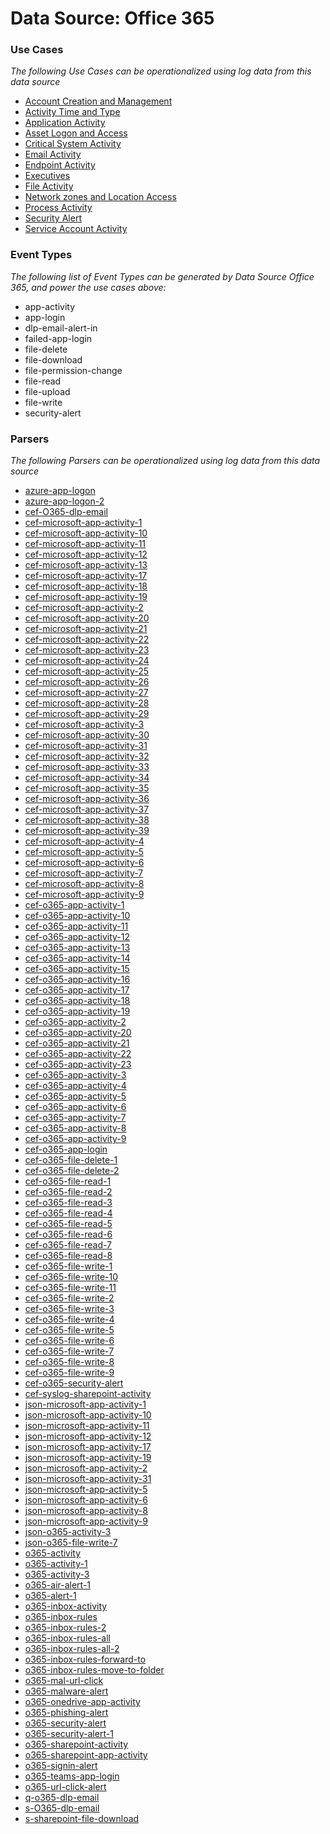 Data Source: Office 365
=======================

### Use Cases

_The following Use Cases can be operationalized using log data from this data source_

* [Account Creation and Management](usecase_account_creation_and_management.md)
* [Activity Time  and Type](usecase_activity_time__and_type.md)
* [Application Activity](usecase_application_activity.md)
* [Asset Logon and Access](usecase_asset_logon_and_access.md)
* [Critical System Activity](usecase_critical_system_activity.md)
* [Email Activity](usecase_email_activity.md)
* [Endpoint Activity](usecase_endpoint_activity.md)
* [Executives](usecase_executives.md)
* [File Activity](usecase_file_activity.md)
* [Network zones and Location Access](usecase_network_zones_and_location_access.md)
* [Process Activity](usecase_process_activity.md)
* [Security Alert](usecase_security_alert.md)
* [Service Account Activity](usecase_service_account_activity.md)


### Event Types

_The following list of Event Types can be generated by Data Source Office 365, and power the use cases above:_

- app-activity
- app-login
- dlp-email-alert-in
- failed-app-login
- file-delete
- file-download
- file-permission-change
- file-read
- file-upload
- file-write
- security-alert


### Parsers

_The following Parsers can be operationalized using log data from this data source_

* [azure-app-logon](parserContent_azure-app-logon.md)
* [azure-app-logon-2](parserContent_azure-app-logon-2.md)
* [cef-O365-dlp-email](parserContent_cef-o365-dlp-email.md)
* [cef-microsoft-app-activity-1](parserContent_cef-microsoft-app-activity-1.md)
* [cef-microsoft-app-activity-10](parserContent_cef-microsoft-app-activity-10.md)
* [cef-microsoft-app-activity-11](parserContent_cef-microsoft-app-activity-11.md)
* [cef-microsoft-app-activity-12](parserContent_cef-microsoft-app-activity-12.md)
* [cef-microsoft-app-activity-13](parserContent_cef-microsoft-app-activity-13.md)
* [cef-microsoft-app-activity-17](parserContent_cef-microsoft-app-activity-17.md)
* [cef-microsoft-app-activity-18](parserContent_cef-microsoft-app-activity-18.md)
* [cef-microsoft-app-activity-19](parserContent_cef-microsoft-app-activity-19.md)
* [cef-microsoft-app-activity-2](parserContent_cef-microsoft-app-activity-2.md)
* [cef-microsoft-app-activity-20](parserContent_cef-microsoft-app-activity-20.md)
* [cef-microsoft-app-activity-21](parserContent_cef-microsoft-app-activity-21.md)
* [cef-microsoft-app-activity-22](parserContent_cef-microsoft-app-activity-22.md)
* [cef-microsoft-app-activity-23](parserContent_cef-microsoft-app-activity-23.md)
* [cef-microsoft-app-activity-24](parserContent_cef-microsoft-app-activity-24.md)
* [cef-microsoft-app-activity-25](parserContent_cef-microsoft-app-activity-25.md)
* [cef-microsoft-app-activity-26](parserContent_cef-microsoft-app-activity-26.md)
* [cef-microsoft-app-activity-27](parserContent_cef-microsoft-app-activity-27.md)
* [cef-microsoft-app-activity-28](parserContent_cef-microsoft-app-activity-28.md)
* [cef-microsoft-app-activity-29](parserContent_cef-microsoft-app-activity-29.md)
* [cef-microsoft-app-activity-3](parserContent_cef-microsoft-app-activity-3.md)
* [cef-microsoft-app-activity-30](parserContent_cef-microsoft-app-activity-30.md)
* [cef-microsoft-app-activity-31](parserContent_cef-microsoft-app-activity-31.md)
* [cef-microsoft-app-activity-32](parserContent_cef-microsoft-app-activity-32.md)
* [cef-microsoft-app-activity-33](parserContent_cef-microsoft-app-activity-33.md)
* [cef-microsoft-app-activity-34](parserContent_cef-microsoft-app-activity-34.md)
* [cef-microsoft-app-activity-35](parserContent_cef-microsoft-app-activity-35.md)
* [cef-microsoft-app-activity-36](parserContent_cef-microsoft-app-activity-36.md)
* [cef-microsoft-app-activity-37](parserContent_cef-microsoft-app-activity-37.md)
* [cef-microsoft-app-activity-38](parserContent_cef-microsoft-app-activity-38.md)
* [cef-microsoft-app-activity-39](parserContent_cef-microsoft-app-activity-39.md)
* [cef-microsoft-app-activity-4](parserContent_cef-microsoft-app-activity-4.md)
* [cef-microsoft-app-activity-5](parserContent_cef-microsoft-app-activity-5.md)
* [cef-microsoft-app-activity-6](parserContent_cef-microsoft-app-activity-6.md)
* [cef-microsoft-app-activity-7](parserContent_cef-microsoft-app-activity-7.md)
* [cef-microsoft-app-activity-8](parserContent_cef-microsoft-app-activity-8.md)
* [cef-microsoft-app-activity-9](parserContent_cef-microsoft-app-activity-9.md)
* [cef-o365-app-activity-1](parserContent_cef-o365-app-activity-1.md)
* [cef-o365-app-activity-10](parserContent_cef-o365-app-activity-10.md)
* [cef-o365-app-activity-11](parserContent_cef-o365-app-activity-11.md)
* [cef-o365-app-activity-12](parserContent_cef-o365-app-activity-12.md)
* [cef-o365-app-activity-13](parserContent_cef-o365-app-activity-13.md)
* [cef-o365-app-activity-14](parserContent_cef-o365-app-activity-14.md)
* [cef-o365-app-activity-15](parserContent_cef-o365-app-activity-15.md)
* [cef-o365-app-activity-16](parserContent_cef-o365-app-activity-16.md)
* [cef-o365-app-activity-17](parserContent_cef-o365-app-activity-17.md)
* [cef-o365-app-activity-18](parserContent_cef-o365-app-activity-18.md)
* [cef-o365-app-activity-19](parserContent_cef-o365-app-activity-19.md)
* [cef-o365-app-activity-2](parserContent_cef-o365-app-activity-2.md)
* [cef-o365-app-activity-20](parserContent_cef-o365-app-activity-20.md)
* [cef-o365-app-activity-21](parserContent_cef-o365-app-activity-21.md)
* [cef-o365-app-activity-22](parserContent_cef-o365-app-activity-22.md)
* [cef-o365-app-activity-23](parserContent_cef-o365-app-activity-23.md)
* [cef-o365-app-activity-3](parserContent_cef-o365-app-activity-3.md)
* [cef-o365-app-activity-4](parserContent_cef-o365-app-activity-4.md)
* [cef-o365-app-activity-5](parserContent_cef-o365-app-activity-5.md)
* [cef-o365-app-activity-6](parserContent_cef-o365-app-activity-6.md)
* [cef-o365-app-activity-7](parserContent_cef-o365-app-activity-7.md)
* [cef-o365-app-activity-8](parserContent_cef-o365-app-activity-8.md)
* [cef-o365-app-activity-9](parserContent_cef-o365-app-activity-9.md)
* [cef-o365-app-login](parserContent_cef-o365-app-login.md)
* [cef-o365-file-delete-1](parserContent_cef-o365-file-delete-1.md)
* [cef-o365-file-delete-2](parserContent_cef-o365-file-delete-2.md)
* [cef-o365-file-read-1](parserContent_cef-o365-file-read-1.md)
* [cef-o365-file-read-2](parserContent_cef-o365-file-read-2.md)
* [cef-o365-file-read-3](parserContent_cef-o365-file-read-3.md)
* [cef-o365-file-read-4](parserContent_cef-o365-file-read-4.md)
* [cef-o365-file-read-5](parserContent_cef-o365-file-read-5.md)
* [cef-o365-file-read-6](parserContent_cef-o365-file-read-6.md)
* [cef-o365-file-read-7](parserContent_cef-o365-file-read-7.md)
* [cef-o365-file-read-8](parserContent_cef-o365-file-read-8.md)
* [cef-o365-file-write-1](parserContent_cef-o365-file-write-1.md)
* [cef-o365-file-write-10](parserContent_cef-o365-file-write-10.md)
* [cef-o365-file-write-11](parserContent_cef-o365-file-write-11.md)
* [cef-o365-file-write-2](parserContent_cef-o365-file-write-2.md)
* [cef-o365-file-write-3](parserContent_cef-o365-file-write-3.md)
* [cef-o365-file-write-4](parserContent_cef-o365-file-write-4.md)
* [cef-o365-file-write-5](parserContent_cef-o365-file-write-5.md)
* [cef-o365-file-write-6](parserContent_cef-o365-file-write-6.md)
* [cef-o365-file-write-7](parserContent_cef-o365-file-write-7.md)
* [cef-o365-file-write-8](parserContent_cef-o365-file-write-8.md)
* [cef-o365-file-write-9](parserContent_cef-o365-file-write-9.md)
* [cef-o365-security-alert](parserContent_cef-o365-security-alert.md)
* [cef-syslog-sharepoint-activity](parserContent_cef-syslog-sharepoint-activity.md)
* [json-microsoft-app-activity-1](parserContent_json-microsoft-app-activity-1.md)
* [json-microsoft-app-activity-10](parserContent_json-microsoft-app-activity-10.md)
* [json-microsoft-app-activity-11](parserContent_json-microsoft-app-activity-11.md)
* [json-microsoft-app-activity-12](parserContent_json-microsoft-app-activity-12.md)
* [json-microsoft-app-activity-17](parserContent_json-microsoft-app-activity-17.md)
* [json-microsoft-app-activity-19](parserContent_json-microsoft-app-activity-19.md)
* [json-microsoft-app-activity-2](parserContent_json-microsoft-app-activity-2.md)
* [json-microsoft-app-activity-31](parserContent_json-microsoft-app-activity-31.md)
* [json-microsoft-app-activity-5](parserContent_json-microsoft-app-activity-5.md)
* [json-microsoft-app-activity-6](parserContent_json-microsoft-app-activity-6.md)
* [json-microsoft-app-activity-8](parserContent_json-microsoft-app-activity-8.md)
* [json-microsoft-app-activity-9](parserContent_json-microsoft-app-activity-9.md)
* [json-o365-activity-3](parserContent_json-o365-activity-3.md)
* [json-o365-file-write-7](parserContent_json-o365-file-write-7.md)
* [o365-activity](parserContent_o365-activity.md)
* [o365-activity-1](parserContent_o365-activity-1.md)
* [o365-activity-3](parserContent_o365-activity-3.md)
* [o365-air-alert-1](parserContent_o365-air-alert-1.md)
* [o365-alert-1](parserContent_o365-alert-1.md)
* [o365-inbox-activity](parserContent_o365-inbox-activity.md)
* [o365-inbox-rules](parserContent_o365-inbox-rules.md)
* [o365-inbox-rules-2](parserContent_o365-inbox-rules-2.md)
* [o365-inbox-rules-all](parserContent_o365-inbox-rules-all.md)
* [o365-inbox-rules-all-2](parserContent_o365-inbox-rules-all-2.md)
* [o365-inbox-rules-forward-to](parserContent_o365-inbox-rules-forward-to.md)
* [o365-inbox-rules-move-to-folder](parserContent_o365-inbox-rules-move-to-folder.md)
* [o365-mal-url-click](parserContent_o365-mal-url-click.md)
* [o365-malware-alert](parserContent_o365-malware-alert.md)
* [o365-onedrive-app-activity](parserContent_o365-onedrive-app-activity.md)
* [o365-phishing-alert](parserContent_o365-phishing-alert.md)
* [o365-security-alert](parserContent_o365-security-alert.md)
* [o365-security-alert-1](parserContent_o365-security-alert-1.md)
* [o365-sharepoint-activity](parserContent_o365-sharepoint-activity.md)
* [o365-sharepoint-app-activity](parserContent_o365-sharepoint-app-activity.md)
* [o365-signin-alert](parserContent_o365-signin-alert.md)
* [o365-teams-app-login](parserContent_o365-teams-app-login.md)
* [o365-url-click-alert](parserContent_o365-url-click-alert.md)
* [q-o365-dlp-email](parserContent_q-o365-dlp-email.md)
* [s-O365-dlp-email](parserContent_s-o365-dlp-email.md)
* [s-sharepoint-file-download](parserContent_s-sharepoint-file-download.md)
